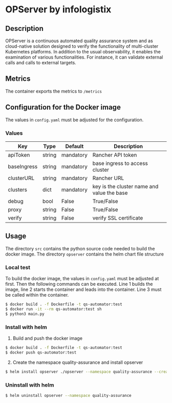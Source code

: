 # OPServer by infologistix
## Description
OPServer is a continuous automated quality assurance system and as cloud-native solution designed to verify the functionality of multi-cluster Kubernetes platforms. In addition to the usual observability, it enables the examination of various functionalities. For instance, it can validate external calls and calls to external targets.


## Metrics
The container exports the metrics to `/metrics`

## Configuration for the Docker image
The values in `config.yaml` must be adjusted for the configuration.

### Values
| Key | Type | Default | Description |
|-----|------|---------|-------------|
| apiToken | string | mandatory | Rancher API token |
| baseIngress | string | mandatory | base ingress to access cluster |
| clusterURL | string | mandatory | Rancher URL |
| clusters | dict | mandatory | key is the cluster name and value the base |
| debug | bool | False | True/False |
| proxy | string | False | True/False |
| verify | string | False | verify SSL certificate |

## Usage
The directory `src` contains the python source code needed to build the docker image. The directory `opserver` contains the helm chart file structure

### Local test
To build the docker image, the values in `config.yaml` must be adjusted at first. Then the following commands can be executed.
Line 1 builds the image, line 2 starts the container and leads into the container. Line 3 must be called within the container. 

```bash
$ docker build . -f Dockerfile -t qs-automator:test
$ docker run -it --rm qs-automator:test sh
$ python3 main.py
```

### Install with helm
1. Build and push the docker image
```bash
$ docker build . -f Dockerfile -t qs-automator:test
$ docker push qs-automator:test
```
2. Create the namespace quality-assurance and install opserver
```bash
$ helm install opserver ./opserver --namespace quality-assurance --create-namespace --wait
```
### Uninstall with helm
```bash
$ helm uninstall opserver --namespace quality-assurance
```